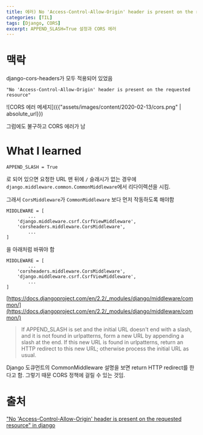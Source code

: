 ```yaml
---
title: 에러) No 'Access-Control-Allow-Origin' header is present on the requested resource
categories: [TIL]
tags: [Django, CORS]
excerpt: APPEND_SLASH=True 설정과 CORS 에러
---
```

# 맥락

django-cors-headers가 모두 적용되어 있었음

`"No 'Access-Control-Allow-Origin' header is present on the requested resource"`

![CORS 에러 메세지]({{"assets/images/content/2020-02-13/cors.png" | absolute_url}})

그럼에도 불구하고 CORS 에러가 남

# What I learned

`APPEND_SLASH = True`

로 되어 있으면 요청한 URL 맨 뒤에 `/` 슬래시가 없는 경우에 `django.middleware.common.CommonMiddleware`에서 리다이렉션을 시킴. 

그래서 `CorsMiddleware`가 `CommonMiddleware` 보다 먼저 작동하도록 해야함

    MIDDLEWARE = [
    		...
        'django.middleware.csrf.CsrfViewMiddleware',
        'corsheaders.middleware.CorsMiddleware',
    		...
    ]

을 아래처럼 바꿔야 함

    MIDDLEWARE = [
    		...
        'corsheaders.middleware.CorsMiddleware',
        'django.middleware.csrf.CsrfViewMiddleware',
    		...
    ]

[https://docs.djangoproject.com/en/2.2/_modules/django/middleware/common/](https://docs.djangoproject.com/en/2.2/_modules/django/middleware/common/)

> If APPEND_SLASH is set and the initial URL doesn't end with a
slash, and it is not found in urlpatterns, form a new URL by
appending a slash at the end. If this new URL is found in
urlpatterns, return an HTTP redirect to this new URL; otherwise
process the initial URL as usual.

Django 도큐먼트의 CommonMiddleware 설명을 보면 return HTTP redirect를 한다고 함. 그렇기 때문 CORS 정책에 걸릴 수 있는 것임.

# 출처

["No 'Access-Control-Allow-Origin' header is present on the requested resource" in django](https://stackoverflow.com/a/35987979)